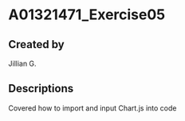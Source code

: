 # A01321471_Exercise05
## Created by
Jillian G.
## Descriptions
Covered how to import and input Chart.js into code
